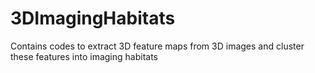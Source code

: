 # 3DImagingHabitats
Contains codes to extract 3D feature maps from 3D images and cluster these features into imaging habitats
